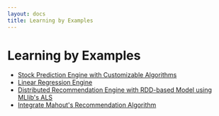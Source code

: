 ```yaml
---
layout: docs
title: Learning by Examples
---
```


# Learning by Examples

* [Stock Prediction Engine with Customizable Algorithms](https://github.com/PredictionIO/PredictionIO/tree/master/examples/src/main/scala/stock/)
* [Linear Regression Engine](https://github.com/PredictionIO/PredictionIO/tree/master/examples/scala-local-regression/)
* [Distributed Recommendation Engine with RDD-based Model using MLlib's ALS](https://github.com/PredictionIO/PredictionIO/tree/master/examples/scala-recommendations/)
* [Integrate Mahout's Recommendation Algorithm](mahout.html)
